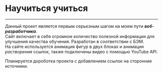 # Научиться учиться

---

Данный проект является первым серьезным шагом на моем пути ***веб-разработчика***.  
Сайт включает в себя огромное количество полезной информации для улучшения качества обучения. Разработан в соответствии с БЭМ.  
На сайте используется анимация фигур в двух блоках и анимация *растворения* ссылок, также подключены видео с помощью YouTube API.  

Планируется дороботка проекта с добавлением ссылок на сторонние источники.
